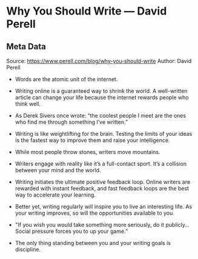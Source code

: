 # Why You Should Write — David Perell

## Meta Data

Source:  https://www.perell.com/blog/why-you-should-write 
Author: David Perell

- Words are the atomic unit of the internet.
- Writing online is a guaranteed way to shrink the world. A well-written article can change your life because the internet rewards people who think well.
- As Derek Sivers once wrote: “the coolest people I meet are the ones who find me through something I’ve written.”
- Writing is like weightlifting for the brain. Testing the limits of your ideas is the fastest way to improve them and raise your intelligence. 
- While most people throw stones, writers move mountains.
  
- Writers engage with reality like it’s a full-contact sport. It’s a collision between your mind and the world.
- Writing initiates the ultimate positive feedback loop. Online writers are rewarded with instant feedback, and fast feedback loops are the best way to accelerate your learning.
- Better yet, writing regularly will inspire you to live an interesting life. As your writing improves, so will the opportunities available to you.
- "If you wish you would take something more seriously, do it publicly… Social pressure forces you to up your game.”
- The only thing standing between you and your writing goals is discipline.
